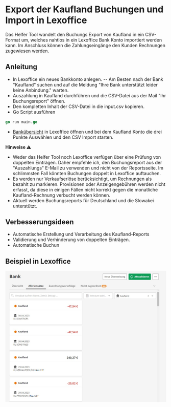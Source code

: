 # Export der Kaufland Buchungen und Import in Lexoffice
Das Helfer Tool wandelt den Buchungs Export von Kaufland in ein CSV-Format um, welches nahtlos in ein Lexoffice Bank Konto importiert werden kann. Im Anschluss können die Zahlungseingänge den Kunden Rechnungen zugewiesen werden. 

## Anleitung
- In Lexoffice ein neues Bankkonto anlegen.
-- Am Besten nach der Bank "Kaufland" suchen und auf die Meldung "Ihre Bank unterstützt leider keine Anbindung." warten.
- Auszahlung in Kaufland durchführen und die CSV-Datei aus der Mail "Ihr Buchungsreport" öffnen.
- Den kompletten Inhalt der CSV-Datei in die input.csv kopieren.
- Go Script ausführen
```go
go run main.go
```
- [Bankübersicht](https://app.lexoffice.de/fis/olb4/#/hub) in Lexoffice öffnen und bei dem Kaufland Konto die drei Punkte Auswählen und den CSV Import starten.

**Hinweise ⚠️**
- Weder das Helfer Tool noch Lexoffice verfügen über eine Prüfung von doppelten Einträgen. Daher empfehle ich, den Buchungsreport aus der "Auszahlungs" E-Mail zu verwenden und nicht von der Reportsseite. Im schlimmsten Fall könnten Buchungen doppelt in Lexoffice auftauchen.
- Es werden nur Verkaufserlöse berücksichtigt, um Rechnungen als bezahlt zu markieren. Provisionen oder Anzeigengebühren werden nicht erfasst, da diese in einigen Fällen nicht korrekt gegen die monatliche Kaufland-Rechnung verbucht werden können.
- Aktuell werden Buchungsreports für Deutschland und die Slowakei unterstützt.

## Verbesserungsideen
- Automatische Erstellung und Verarbeitung des Kaufland-Reports
- Validierung und Verhinderung von doppelten Einträgen.
- Automatische Buchun

## Beispiel in Lexoffice
![Lexoffice](src/example.jpg)